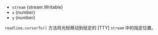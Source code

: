 <!-- YAML
added: v0.7.7
-->

* `stream` {stream.Writable}
* `x` {number}
* `y` {number}

`readline.cursorTo()` 方法将光标移动到给定的 [TTY] `stream` 中的指定位置。

